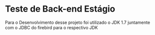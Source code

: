 # Teste de Back-end Estágio

Para o Desenvolvimento desse projeto foi utilizado o JDK 1.7 juntamente com o JDBC do firebird para o respectivo JDK
